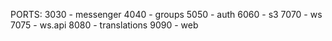 PORTS:
  3030 - messenger
  4040 - groups
  5050 - auth
  6060 - s3
  7070 - ws
  7075 - ws.api
  8080 - translations
  9090 - web 